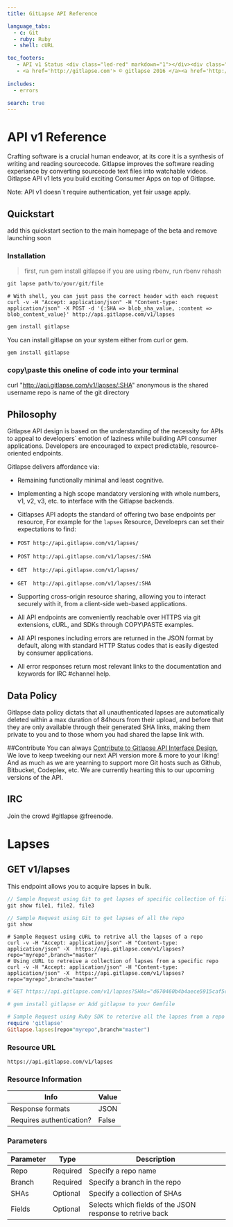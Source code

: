 ```yaml
---
title: GitLapse API Reference

language_tabs:
  - c: Git 
  - ruby: Ruby
  - shell: cURL 

toc_footers:
   - API v1 Status <div class="led-red" markdown="1"></div><div class="led-green" markdown="1"></div> 
   - <a href='http://gitlapse.com'> © gitlapse 2016 </a><a href='http://gitlapse.com/terms'> Terms </a>
  
includes:
  - errors

search: true
---
```

# API v1 Reference 
Crafting software is a crucial human endeavor, at its core it is a synthesis of writing and reading sourcecode. Gitlapse improves the software reading experiance by converting sourcecode text files into watchable videos. Gitlapse API v1 lets you build exciting Consumer Apps on top of Gitlapse. 

Note: API v1 doesn`t require authentication, yet fair usage apply. 

## Quickstart
add this quickstart section to the main homepage of the beta and remove launching soon
### Installation 

> first, run gem install gitlapse
> if you are using rbenv, run rbenv rehash

```c
git lapse path/to/your/git/file
```

```shell
# With shell, you can just pass the correct header with each request
curl -v -H "Accept: application/json" -H "Content-type: application/json" -X POST -d '{:SHA => blob_sha_value, :content => blob_content_value}' http://api.gitlapse.com/v1/lapses
```

```ruby
gem install gitlapse
```


You can install gitlapse on your system either from curl or gem.

`gem install gitlapse`
### copy\paste this oneline of code into your terminal

curl "http://api.gitlapse.com/v1/lapses/:SHA"
anonymous is the shared username
repo is name of the git directory


## Philosophy 

Gitlapse API design is based on the understanding of the necessity for APIs to appeal to developers` emotion of laziness while building API consumer applications. Developers are encouraged to expect predictable, resource-oriented endpoints. 

Gitlapse delivers affordance via:

* Remaining functionally minimal and least cognitive. 
* Implementing a high scope mandatory versioning with whole numbers, v1, v2, v3, etc. to interface with the Gitlapse backends. 
* Gitlapses API adopts the standard of offering two base endpoints per resource, For example for the `lapses` Resource, Develoeprs can set their expectations to find: 
* `POST http://api.gitlapse.com/v1/lapses/`
* `POST http://api.gitlapse.com/v1/lapses/:SHA`
* `GET  http://api.gitlapse.com/v1/lapses/`
* `GET  http://api.gitlapse.com/v1/lapses/:SHA`

* Supporting cross-origin resource sharing, allowing you to interact securely with it, from a client-side web-based applications.
* All API endpoints are conveniently reachable over HTTPS via git extensions, cURL, and SDKs through COPY\PASTE examples.
* All API respones including errors  are returned in the JSON format by default, along with standard HTTP Status codes that is easily digested by consumer applications. 
* All error responses return most relevant links to the documentation and keywords for IRC #channel help. 

## Data Policy
Gitlapse data policy dictats that all unauthenticated lapses are automatically deleted within a max duration of 84hours from their upload, and before that they are only available through their generated SHA links, making them private to you and to those whom you had shared the lapse link with.

##Contribute 
You can always <a href='https://github.com/gitlapse/docs'>Contribute to Gitlapse API Interface Design</a>, We love to keep tweeking our next API version more & more to your liking! And as much as we are yearning to support more Git hosts such as Github, Bitbucket, Codeplex, etc. We are currently hearting this to our upcoming versions of the API.

## IRC 
Join the crowd #gitlapse @freenode. 

# Lapses

## GET v1/lapses
This endpoint allows you to acquire lapses in bulk.

```c
// Sample Request using Git to get lapses of specific collection of files
git show file1, file2, file3

// Sample Request using Git to get lapses of all the repo
git show 
```
```shell
# Sample Request using cURL to retrive all the lapses of a repo 
curl -v -H "Accept: application/json" -H "Content-type: application/json" -X  https://api.gitlapse.com/v1/lapses?repo="myrepo",branch="master"
# Using cURL to retreive a collection of lapses from a specific repo 
curl -v -H "Accept: application/json" -H "Content-type: application/json" -X  https://api.gitlapse.com/v1/lapses?repo="myrepo",branch="master"
```
```ruby
#`GET https://api.gitlapse.com/v1/lapses?SHAs="d670460b4b4aece5915caf5c68d12f560a9fe3e4,d670460b4b4aece5915caf5c68d12f560a9fe3e4,d670460b4b4aece5915caf5c68d12f560a9fe3e4"`

# gem install gitlapse or Add gitlapse to your Gemfile

# Sample Request using Ruby SDK to reterive all the lapses from a repo 
require 'gitlapse'
Gitlapse.lapses(repo="myrepo",branch="master")
```


### Resource URL 
`https://api.gitlapse.com/v1/lapses`
### Resource Information 

Info				| Value           	 
--------- 			| ------- 
Response formats		| JSON 
Requires authentication?    	| False 


### Parameters 
Parameter |     Type	| Description
--------- | ------- 	| -----------
Repo 	  | Required    | Specify a repo name 
Branch 	  | Required    | Specify a branch in the repo 
SHAs	  | Optional 	| Specify a collection of SHAs
Fields	  | Optional    | Selects which fields of the JSON response to retrive back




<!---

```json
// Sample Response
{ "user_info": {},
  "repo_info": {},
  "lapses":{
    "lapse":{
      "SHA": "big sha",
      "content": "content"
    },
    "lapse":{
      "SHA": "big sha",
      "content": "content"
    },
    "lapse":{
      "SHA": "big sha",
      "content": "content"
    }
  }
}
```



## POST v1/lapses

### Resource URL 

git lapse fileA, fileB, fileC 
### Resource Information 
### Parameters 
### Example Request 
### Example Result

## GET v1/lapses/:id
### Resource URL 
### Resource Information 
### Parameters 
### Example Request 
### Example Result

## DELETE v1/lapses/:id
### Resource URL 
### Resource Information 
### Parameters 
### Example Request 
### Example Result

# Users
## GET v1/users
### Resource URL 


### Resource Information 
### Parameters 
Parameter | Default | Description
--------- | ------- | -----------
username | anonymous | provide a Gitlapse username, anonymous is the default value.
repo 	 | public    | provide a Gitlapse repo name, public is the default value.

### Optional Query Parameters
Parameter | Default | Description
--------- | ------- | -----------
SHA | false | returns a specific lapse via its SHA 
fileds| true | Choose which fileds of the JSON response to retrive back

### Example Request 

### Example Result
Return Value | Description
--------- |  -----------
{collection} | Returns a collection of lapses



## POST v1/users
### Resource URL 
### Resource Information 
### Parameters 
### Example Request 
curl -v -H "Accept: application/json" -H "Content-type: application/json" -X POST -d '{:SHA => blob_sha_value, :content => blob_content_value}' https://api.gitlapse.com/v1/lapses?repo="myrepo",branch="master"
### Example Result

## GET v1/users/:id
### Resource URL 
### Resource Information 
### Parameters 
### Example Request 
### Example Result

## DELETE v1/users/:id
### Resource URL 
### Resource Information 
### Parameters 
### Example Request 
### Example Result

# Hosts
## GET v1/hosts
### Resource URL 
### Resource Information 
### Parameters 
### Example Request 
### Example Result

## GET v1/hosts/:id
### Resource URL 
### Resource Information 
### Parameters 
### Example Request 
### Example Result

# System
## GET v1/system
### Resource URL 
### Resource Information 
### Parameters 
### Example Request 

### Example Result
-->
